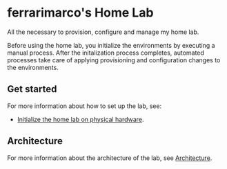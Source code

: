 # ferrarimarco's Home Lab

All the necessary to provision, configure and manage my home lab.

Before using the home lab, you initialize the environments by executing
a manual process. After the initalization process completes,
automated processes take care of applying provisioning and
configuration changes to the environments.

## Get started

For more information about how to set up the lab, see:

- [Initialize the home lab on physical hardware](./docs/installation/production/README.md).

## Architecture

For more information about the architecture of the lab, see
[Architecture](./docs/architecture/README.md).
